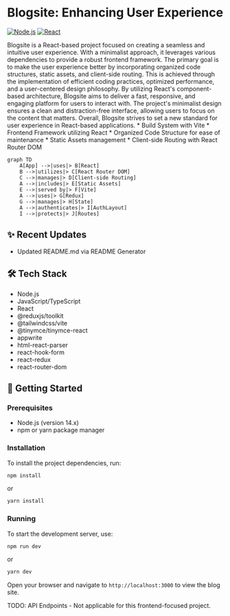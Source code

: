 # Blogsite: Enhancing User Experience
[![Node.js](https://img.shields.io/badge/Node.js-14.x-yellow?style=flat-square)](https://nodejs.org/)
[![React](https://img.shields.io/badge/React-19.x-blue?style=flat-square)](https://reactjs.org/)

<START>
Blogsite is a React-based project focused on creating a seamless and intuitive user experience. With a minimalist approach, it leverages various dependencies to provide a robust frontend framework. The primary goal is to make the user experience better by incorporating organized code structures, static assets, and client-side routing. This is achieved through the implementation of efficient coding practices, optimized performance, and a user-centered design philosophy. By utilizing React's component-based architecture, Blogsite aims to deliver a fast, responsive, and engaging platform for users to interact with. The project's minimalist design ensures a clean and distraction-free interface, allowing users to focus on the content that matters. Overall, Blogsite strives to set a new standard for user experience in React-based applications.
<END>
* Build System with Vite
* Frontend Framework utilizing React
* Organized Code Structure for ease of maintenance
* Static Assets management
* Client-side Routing with React Router DOM

```mermaid
graph TD
    A[App] -->|uses|> B[React]
    B -->|utilizes|> C[React Router DOM]
    C -->|manages|> D[Client-side Routing]
    A -->|includes|> E[Static Assets]
    E -->|served by|> F[Vite]
    A -->|uses|> G[Redux]
    G -->|manages|> H[State]
    A -->|authenticates|> I[AuthLayout]
    I -->|protects|> J[Routes]
```

## ✨ Recent Updates
- Updated README.md via README Generator

## 🛠️ Tech Stack
- Node.js
- JavaScript/TypeScript
- React
- @reduxjs/toolkit
- @tailwindcss/vite
- @tinymce/tinymce-react
- appwrite
- html-react-parser
- react-hook-form
- react-redux
- react-router-dom

## 🏁 Getting Started
### Prerequisites
- Node.js (version 14.x)
- npm or yarn package manager

### Installation
To install the project dependencies, run:
```bash
npm install
```
or
```bash
yarn install
```

### Running
To start the development server, use:
```bash
npm run dev
```
or
```bash
yarn dev
```
Open your browser and navigate to `http://localhost:3000` to view the blog site.

TODO: API Endpoints - Not applicable for this frontend-focused project.